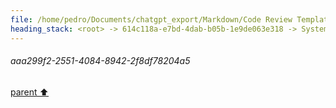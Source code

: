 ```yaml
---
file: /home/pedro/Documents/chatgpt_export/Markdown/Code Review Template Design.md
heading_stack: <root> -> 614c118a-e7bd-4dab-b05b-1e9de063e318 -> System -> 3131d9ce-3bbd-484f-ad76-d940b1b89d05 -> System -> aaa24d68-b640-47f4-8003-0fff2fcafd6c -> User -> dcb6f63d-9e74-4323-881a-676a66b09f52 -> Assistant -> Scope Definition -> Review Objective -> Ethical Guidelines -> Complexity -> Critical Sections -> Technical Depth -> Commentary and Rationale -> Code Smells and Anti-Patterns -> Suggested Improvements -> Test Coverage -> Concurrency and Performance -> Documentation -> aaa2cc11-bb55-4eb7-bac2-4a51c5c7fc26 -> User -> 6639f3ab-d612-4912-927a-c881ce116081 -> Assistant -> Structure and Formatting -> Content -> Interactivity -> Extensibility -> Usability -> Automation -> aaa20e00-6513-49de-97df-f6bf9c8c06c3 -> User -> 6ff1f292-044b-45be-997d-fd21ad691520 -> Assistant -> aaa299f2-2551-4084-8942-2f8df78204a5
---
```

###### aaa299f2-2551-4084-8942-2f8df78204a5
[parent ⬆️](#6ff1f292-044b-45be-997d-fd21ad691520)
